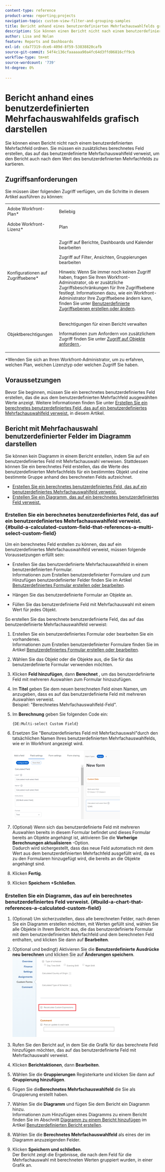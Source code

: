 ```yaml
---
content-type: reference
product-area: reporting;projects
navigation-topic: custom-view-filter-and-grouping-samples
title: Bericht anhand eines benutzerdefinierten Mehrfachauswahlfelds grafisch darstellen
description: Sie können einen Bericht nicht nach einem benutzerdefinierten Mehrfachfeld ordnen. Sie müssen ein zusätzliches berechnetes Feld erstellen, das auf das benutzerdefinierte Mehrfachauswahlfeld verweist, um den Bericht auch nach dem Wert des benutzerdefinierten Mehrfachfelds zu kartieren.
author: Lisa and Nolan
feature: Reports and Dashboards
exl-id: cda77319-dce6-409d-8f59-53838820cafb
source-git-commit: 54f4c136cfaaaaaa90a4fc64d3ffd06816cff9cb
workflow-type: tm+mt
source-wordcount: '739'
ht-degree: 0%

---
```


# Bericht anhand eines benutzerdefinierten Mehrfachauswahlfelds grafisch darstellen

Sie können einen Bericht nicht nach einem benutzerdefinierten Mehrfachfeld ordnen. Sie müssen ein zusätzliches berechnetes Feld erstellen, das auf das benutzerdefinierte Mehrfachauswahlfeld verweist, um den Bericht auch nach dem Wert des benutzerdefinierten Mehrfachfelds zu kartieren.

## Zugriffsanforderungen

Sie müssen über folgenden Zugriff verfügen, um die Schritte in diesem Artikel ausführen zu können:

<table style="table-layout:auto"> 
 <col> 
 <col> 
 <tbody> 
  <tr> 
   <td role="rowheader">Adobe Workfront-Plan*</td> 
   <td> <p>Beliebig</p> </td> 
  </tr> 
  <tr> 
   <td role="rowheader">Adobe Workfront-Lizenz*</td> 
   <td> <p>Plan </p> </td> 
  </tr> 
  <tr> 
   <td role="rowheader">Konfigurationen auf Zugriffsebene*</td> 
   <td> <p>Zugriff auf Berichte, Dashboards und Kalender bearbeiten</p> <p>Zugriff auf Filter, Ansichten, Gruppierungen bearbeiten</p> <p>Hinweis: Wenn Sie immer noch keinen Zugriff haben, fragen Sie Ihren Workfront-Administrator, ob er zusätzliche Zugriffsbeschränkungen für Ihre Zugriffsebene festlegt. Informationen dazu, wie ein Workfront-Administrator Ihre Zugriffsebene ändern kann, finden Sie unter <a href="../../../administration-and-setup/add-users/configure-and-grant-access/create-modify-access-levels.md" class="MCXref xref">Benutzerdefinierte Zugriffsebenen erstellen oder ändern</a>.</p> </td> 
  </tr> 
  <tr> 
   <td role="rowheader">Objektberechtigungen</td> 
   <td> <p>Berechtigungen für einen Bericht verwalten</p> <p>Informationen zum Anfordern von zusätzlichem Zugriff finden Sie unter <a href="../../../workfront-basics/grant-and-request-access-to-objects/request-access.md" class="MCXref xref">Zugriff auf Objekte anfordern </a>.</p> </td> 
  </tr> 
 </tbody> 
</table>

&#42;Wenden Sie sich an Ihren Workfront-Administrator, um zu erfahren, welchen Plan, welchen Lizenztyp oder welchen Zugriff Sie haben.

## Voraussetzungen

Bevor Sie beginnen, müssen Sie ein berechnetes benutzerdefiniertes Feld erstellen, das die aus dem benutzerdefinierten Mehrfachfeld ausgewählten Werte anzeigt. Weitere Informationen finden Sie unter [Erstellen Sie ein berechnetes benutzerdefiniertes Feld, das auf ein benutzerdefiniertes Mehrfachauswahlfeld verweist.](#build-a-calculated-custom-field-that-references-a-multi-select-custom-field) in diesem Artikel.

## Bericht mit Mehrfachauswahl benutzerdefinierter Felder im Diagramm darstellen

<!--
<p data-mc-conditions="QuicksilverOrClassic.Draft mode">(NOTE: this moved to its own article, linked in the Note above!)</p>
-->

Sie können kein Diagramm in einem Bericht erstellen, indem Sie auf ein benutzerdefiniertes Feld mit Mehrfachauswahl verweisen. Stattdessen können Sie ein berechnetes Feld erstellen, das die Werte des benutzerdefinierten Mehrfachfelds für ein bestimmtes Objekt und eine bestimmte Gruppe anhand des berechneten Felds aufzeichnet. 

* [Erstellen Sie ein berechnetes benutzerdefiniertes Feld, das auf ein benutzerdefiniertes Mehrfachauswahlfeld verweist.](#build-a-calculated-custom-field-that-references-a-multi-select-custom-field)
* [Erstellen Sie ein Diagramm, das auf ein berechnetes benutzerdefiniertes Feld verweist.](#build-a-chart-that-references-a-calculated-custom-field)

### Erstellen Sie ein berechnetes benutzerdefiniertes Feld, das auf ein benutzerdefiniertes Mehrfachauswahlfeld verweist. {#build-a-calculated-custom-field-that-references-a-multi-select-custom-field}

Um ein berechnetes Feld erstellen zu können, das auf ein benutzerdefiniertes Mehrfachauswahlfeld verweist, müssen folgende Voraussetzungen erfüllt sein:

* Erstellen Sie das benutzerdefinierte Mehrfachauswahlfeld in einem benutzerdefinierten Formular.\
   Informationen zum Erstellen benutzerdefinierter Formulare und zum Hinzufügen benutzerdefinierter Felder finden Sie im Artikel [Benutzerdefiniertes Formular erstellen oder bearbeiten](../../../administration-and-setup/customize-workfront/create-manage-custom-forms/create-or-edit-a-custom-form.md).

* Hängen Sie das benutzerdefinierte Formular an Objekte an.
* Füllen Sie das benutzerdefinierte Feld mit Mehrfachauswahl mit einem Wert für jedes Objekt.

So erstellen Sie das berechnete benutzerdefinierte Feld, das auf das benutzerdefinierte Mehrfachauswahlfeld verweist:

1. Erstellen Sie ein benutzerdefiniertes Formular oder bearbeiten Sie ein vorhandenes.\
   Informationen zum Erstellen benutzerdefinierter Formulare finden Sie im Artikel [Benutzerdefiniertes Formular erstellen oder bearbeiten](../../../administration-and-setup/customize-workfront/create-manage-custom-forms/create-or-edit-a-custom-form.md).

1. Wählen Sie das Objekt oder die Objekte aus, die Sie für das benutzerdefinierte Formular verwenden möchten.
1. Klicken **Feld hinzufügen**, dann **Berechnet** , um das benutzerdefinierte Feld mit mehreren Auswahlen zum Formular hinzuzufügen.

1. Im **Titel** geben Sie dem neuen berechneten Feld einen Namen, um anzugeben, dass es auf das benutzerdefinierte Feld mit mehreren Auswahlen verweist.\
   Beispiel: &quot;Berechnetes Mehrfachauswahlfeld-Feld&quot;.

1. Im **Berechnung** geben Sie folgenden Code ein:

   ```
   {DE:Multi-select Custom Field}
   ```

1. Ersetzen Sie &quot;Benutzerdefiniertes Feld mit Mehrfachauswahl&quot;durch den tatsächlichen Namen Ihres benutzerdefinierten Mehrfachauswahlfelds, wie er in Workfront angezeigt wird.

   ![](assets/calculated-multi-select-custom-field-nwe-350x223.png)

1. (Optional) Wenn sich das benutzerdefinierte Feld mit mehreren Auswahlen bereits in diesem Formular befindet und dieses Formular bereits an Objekte angehängt ist, aktivieren Sie die **Vorherige Berechnungen aktualisieren** -Option.\
   Dadurch wird sichergestellt, dass das neue Feld automatisch mit dem Wert aus dem benutzerdefinierten Mehrfachfeld ausgefüllt wird, da es zu den Formularen hinzugefügt wird, die bereits an die Objekte angehängt sind.

1. Klicken **Fertig**.
1. Klicken **Speichern +Schließen**.

### Erstellen Sie ein Diagramm, das auf ein berechnetes benutzerdefiniertes Feld verweist. {#build-a-chart-that-references-a-calculated-custom-field}

1. (Optional) Um sicherzustellen, dass alle berechneten Felder, nach denen Sie ein Diagramm erstellen möchten, mit Werten gefüllt sind, wählen Sie alle Objekte in Ihrem Bericht aus, die das benutzerdefinierte Formular mit dem benutzerdefinierten Mehrfachfeld und dem berechneten Feld enthalten, und klicken Sie dann auf **Bearbeiten**.
1. (Optional und bedingt) Aktivieren Sie die **Benutzerdefinierte Ausdrücke neu berechnen** und klicken Sie auf **Änderungen speichern**.\
   ![](assets/recalculate-custom-expressions-350x259.png)

1. Rufen Sie den Bericht auf, in dem Sie die Grafik für das berechnete Feld hinzufügen möchten, das auf das benutzerdefinierte Feld mit Mehrfachauswahl verweist.
1. Klicken **Berichtaktionen**, dann **Bearbeiten**.

1. Wählen Sie die <strong>Gruppierungen</strong> Registerkarte und klicken Sie dann auf <strong>Gruppierung hinzufügen</strong>.
1. Fügen Sie die<strong>Berechnetes Mehrfachauswahlfeld</strong> die Sie als Gruppierung erstellt haben.
1. Wählen Sie die <strong>Diagramm</strong> und fügen Sie dem Bericht ein Diagramm hinzu.<br>Informationen zum Hinzufügen eines Diagramms zu einem Bericht finden Sie im Abschnitt <a href="../../../reports-and-dashboards/reports/creating-and-managing-reports/create-custom-report.md#add-a-chart" class="MCXref xref">Diagramm zu einem Bericht hinzufügen</a> im Artikel <a href="../../../reports-and-dashboards/reports/creating-and-managing-reports/create-custom-report.md" class="MCXref xref">Benutzerdefinierten Bericht erstellen</a>.
1. Wählen Sie die <strong>Berechnetes Mehrfachauswahlfeld</strong> als eines der im Diagramm anzuzeigenden Felder.
1. Klicken <strong>Speichern und schließen</strong>.<br>Der Bericht zeigt die Ergebnisse, die nach dem Feld für die Mehrfachauswahl mit berechneten Werten gruppiert wurden, in einer Grafik an.
